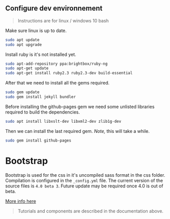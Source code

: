 ## Configure dev environnement

> Instructions are for linux / windows 10 bash

Make sure linux is up to date.

```bash
sudo apt update
sudo apt upgrade
```

Install ruby is it's not installed yet.

```bash
sudo apt-add-repository ppa:brightbox/ruby-ng
sudo apt-get update
sudo apt-get install ruby2.3 ruby2.3-dev build-essential
```

After that we need to install all the gems required.

```bash
sudo gem update
sudo gem install jekyll bundler
```

Before installing the github-pages gem we need some unlisted libraries required to build the dependencies.

```bash
sudo apt install libxslt-dev libxml2-dev zlib1g-dev
```

Then we can install the last required gem. *Note,* this will take a while.

```bash
sudo gem install github-pages
```

# Bootstrap

Bootstrap is used for the css in it's uncompiled sass format in the css folder. Compilation is configured in the `_config.yml` file. The current version of the source files is `4.0 beta 3`. Future update may be required once 4.0 is out of beta.

[More info here](https://getbootstrap.com/docs/4.0/getting-started/introduction/)

> Tutorials and components are described in the documentation above.
